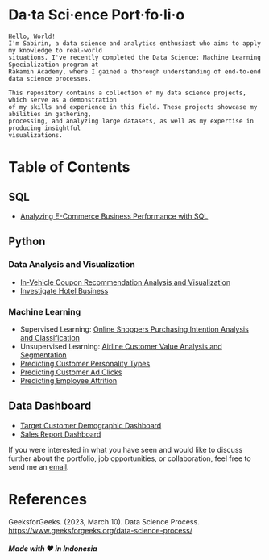 # Da·ta Sci·ence Port·fo·li·o

```
Hello, World!
I'm Sabirin, a data science and analytics enthusiast who aims to apply my knowledge to real-world
situations. I've recently completed the Data Science: Machine Learning Specialization program at
Rakamin Academy, where I gained a thorough understanding of end-to-end data science processes.

This repository contains a collection of my data science projects, which serve as a demonstration
of my skills and experience in this field. These projects showcase my abilities in gathering,
processing, and analyzing large datasets, as well as my expertise in producing insightful
visualizations.
```

# Table of Contents
## SQL
  * [Analyzing E-Commerce Business Performance with SQL](https://github.com/sabirinID/)

## Python
### Data Analysis and Visualization
  * [In-Vehicle Coupon Recommendation Analysis and Visualization](https://github.com/sabirinID/Final-Project-Cisco)
  * [Investigate Hotel Business](https://github.com/sabirinID/)
    
### Machine Learning
  * Supervised Learning: [Online Shoppers Purchasing Intention Analysis and Classification](https://github.com/sabirinID/Final-Project-Quattro)
  * Unsupervised Learning: [Airline Customer Value Analysis and Segmentation](https://github.com/sabirinID/Airline-Customer-Segmentation)
  * [Predicting Customer Personality Types](https://github.com/sabirinID/)
  * [Predicting Customer Ad Clicks](https://github.com/sabirinID/)
  * [Predicting Employee Attrition](https://github.com/sabirinID/)

## Data Dashboard
  * [Target Customer Demographic Dashboard](https://github.com/sabirinID/)
  * [Sales Report Dashboard](https://github.com/sabirinID/)

If you were interested in what you have seen and would like to discuss further about the portfolio,
job opportunities, or collaboration, feel free to send me an [email](mailto:syahrildimassabirin@gmail.com).

# References
GeeksforGeeks. (2023, March 10). Data Science Process. https://www.geeksforgeeks.org/data-science-process/


##### Made with ❤️ in Indonesia
